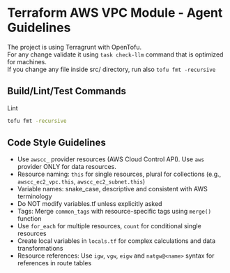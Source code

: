 # Terraform AWS VPC Module - Agent Guidelines
The project is using Terragrunt with OpenTofu.  
For any change validate it using `task check-llm` command that is optimized for machines.  
If you change any file inside src/ directory, run also `tofu fmt -recursive`

## Build/Lint/Test Commands
Lint
```bash
tofu fmt -recursive
```

## Code Style Guidelines
- Use `awscc_` provider resources (AWS Cloud Control API). Use `aws` provider ONLY for data resources.
- Resource naming: `this` for single resources, plural for collections (e.g., `awscc_ec2_vpc.this`, `awscc_ec2_subnet.this`)
- Variable names: snake_case, descriptive and consistent with AWS terminology
- Do NOT modify variables.tf unless explicitly asked
- Tags: Merge `common_tags` with resource-specific tags using `merge()` function
- Use `for_each` for multiple resources, `count` for conditional single resources
- Create local variables in `locals.tf` for complex calculations and data transformations
- Resource references: Use `igw`, `vgw`, `eigw` and `natgw@<name>` syntax for references in route tables
